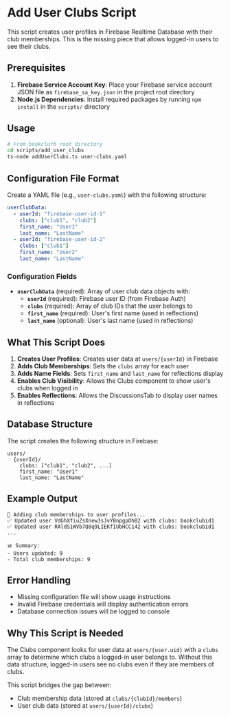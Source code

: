 # Add User Clubs Script

This script creates user profiles in Firebase Realtime Database with their club memberships. This is the missing piece that allows logged-in users to see their clubs.

## Prerequisites

1. **Firebase Service Account Key**: Place your Firebase service account JSON file as `firebase_sa_key.json` in the project root directory
2. **Node.js Dependencies**: Install required packages by running `npm install` in the `scripts/` directory

## Usage

```bash
# From bookclurb root directory
cd scripts/add_user_clubs
ts-node addUserClubs.ts user-clubs.yaml
```

## Configuration File Format

Create a YAML file (e.g., `user-clubs.yaml`) with the following structure:

```yaml
userClubData:
  - userId: "firebase-user-id-1"
    clubs: ["club1", "club2"]
    first_name: "User1"
    last_name: "LastName"
  - userId: "firebase-user-id-2"
    clubs: ["club1"]
    first_name: "User2"
    last_name: "LastName"
```

### Configuration Fields

- **`userClubData`** (required): Array of user club data objects with:
  - **`userId`** (required): Firebase user ID (from Firebase Auth)
  - **`clubs`** (required): Array of club IDs that the user belongs to
  - **`first_name`** (required): User's first name (used in reflections)
  - **`last_name`** (optional): User's last name (used in reflections)

## What This Script Does

1. **Creates User Profiles**: Creates user data at `users/{userId}` in Firebase
2. **Adds Club Memberships**: Sets the `clubs` array for each user
3. **Adds Name Fields**: Sets `first_name` and `last_name` for reflections display
4. **Enables Club Visibility**: Allows the Clubs component to show user's clubs when logged in
5. **Enables Reflections**: Allows the DiscussionsTab to display user names in reflections

## Database Structure

The script creates the following structure in Firebase:

```
users/
  {userId}/
    clubs: ["club1", "club2", ...]
    first_name: "User1"
    last_name: "LastName"
```

## Example Output

```
👥 Adding club memberships to user profiles...
✅ Updated user VdGhXfiuZsXnew3sJvYBnpgpOhB2 with clubs: bookclubid1
✅ Updated user RAldS1WVb7Q8q9LIEKfIUbHCC142 with clubs: bookclubid1
...

📊 Summary:
- Users updated: 9
- Total club memberships: 9
```

## Error Handling

- Missing configuration file will show usage instructions
- Invalid Firebase credentials will display authentication errors
- Database connection issues will be logged to console

## Why This Script is Needed

The Clubs component looks for user data at `users/{user.uid}` with a `clubs` array to determine which clubs a logged-in user belongs to. Without this data structure, logged-in users see no clubs even if they are members of clubs.

This script bridges the gap between:
- Club membership data (stored at `clubs/{clubId}/members`)
- User club data (stored at `users/{userId}/clubs`)
